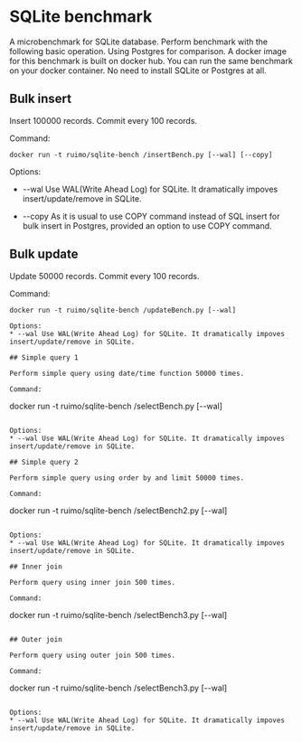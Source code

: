 # SQLite benchmark

A microbenchmark for SQLite database. Perform benchmark with the following basic operation. Using Postgres for comparison. A docker image for this benchmark is built on docker hub. You can run the same benchmark on your docker container. No need to install SQLite or Postgres at all.

## Bulk insert

Insert 100000 records. Commit every 100 records.

Command:
```
docker run -t ruimo/sqlite-bench /insertBench.py [--wal] [--copy]
```

Options:
* --wal Use WAL(Write Ahead Log) for SQLite. It dramatically impoves insert/update/remove in SQLite.

* --copy As it is usual to use COPY command instead of SQL insert for bulk insert in Postgres, provided an option to use COPY command.

## Bulk update

Update 50000 records. Commit every 100 records.

Command:
```
docker run -t ruimo/sqlite-bench /updateBench.py [--wal]

Options:
* --wal Use WAL(Write Ahead Log) for SQLite. It dramatically impoves insert/update/remove in SQLite.

## Simple query 1

Perform simple query using date/time function 50000 times.

Command:
```
docker run -t ruimo/sqlite-bench /selectBench.py [--wal]
```

Options:
* --wal Use WAL(Write Ahead Log) for SQLite. It dramatically impoves insert/update/remove in SQLite.

## Simple query 2

Perform simple query using order by and limit 50000 times.

Command:
```
docker run -t ruimo/sqlite-bench /selectBench2.py [--wal]
```

Options:
* --wal Use WAL(Write Ahead Log) for SQLite. It dramatically impoves insert/update/remove in SQLite.

## Inner join

Perform query using inner join 500 times.

Command:
```
docker run -t ruimo/sqlite-bench /selectBench3.py [--wal]
```

## Outer join

Perform query using outer join 500 times.

Command:
```
docker run -t ruimo/sqlite-bench /selectBench3.py [--wal]
```

Options:
* --wal Use WAL(Write Ahead Log) for SQLite. It dramatically impoves insert/update/remove in SQLite.
